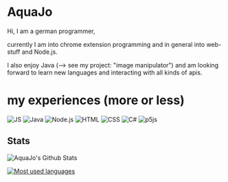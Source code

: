 # AquaJo
Hi, I am a german programmer, 

currently I am into chrome extension programming and in general into web-stuff and Node.js.

I also enjoy Java (--> see my project: "image manipulator") and am looking forward to learn new languages and interacting with all kinds of apis.
<br>

# my experiences (more or less)

![JS](https://img.shields.io/badge/JavaScript-F7DF1E?style=for-the-badge&logo=javascript&logoColor=black)
![Java](https://img.shields.io/badge/Java-ED8B00?style=for-the-badge&logo=java&logoColor=white)
![Node.js](https://img.shields.io/badge/Node.js-339933?style=for-the-badge&logo=nodedotjs&logoColor=white)
![HTML](https://img.shields.io/badge/HTML5-E34F26?style=for-the-badge&logo=html5&logoColor=white)
![CSS](https://img.shields.io/badge/CSS3-1572B6?style=for-the-badge&logo=css3&logoColor=white)
![C#](https://img.shields.io/badge/C%23-239120?style=for-the-badge&logo=c-sharp&logoColor=white)
![p5js](https://img.shields.io/badge/p5.js-ED225D?style=for-the-badge&logo=p5.js&logoColor=FFFFFF)

## Stats
![AquaJo's Github Stats](https://github-readme-stats.vercel.app/api?username=AquaJo&theme=github_dark)

[![Most used languages](https://github-readme-stats.vercel.app/api/top-langs/?username=AquaJo&layout=compact&theme=github_dark)](https://github.com/AquaJo/github-readme-stats)
